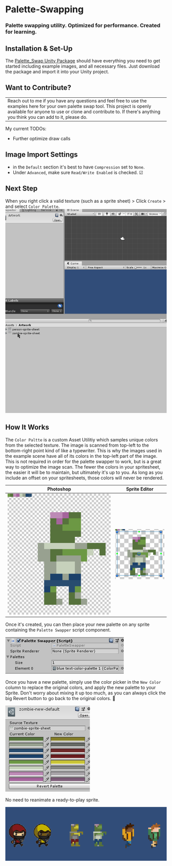 # Palette-Swapping
### Palette swapping utility. Optimized for performance. Created for learning.

## Installation & Set-Up
The [Palette_Swap Unity Package](https://github.com/emanisgrand/Palette-Swapping/tree/master/Builds) should have everything you need to get started including example images, and all necessary files. Just download the package and import it into your Unity project.


## Want to Contribute?
<table>
  <tr>
    <td>
       Reach out to me if you have any questions and feel free to use the examples here for your own palette swap tool. 
      This project is openly available for anyone to use or clone and contribute to. If there's anything you think you can add to it, please do.   
</td>
 </tr>
</table>

My current TODOs:
- Further optimize draw calls

## Image Import Settings
- in the `Default` section it's best to have `Compression` set to `None`.  
- Under `Advanced`, make sure `Read/Write Enabled` is checked. ☑ 

## Next Step
When you right click a valid texture (such as a sprite sheet) > Click `Create` > and select `Color Palette`.
![img](https://github.com/emanisgrand/Palette-Swapping/blob/master/README/Create%20a%20new%20scriptable%20obj.gif)

## How It Works
The `Color Paltte` is a custom Asset Utilitiy which samples unique colors from the selected texture. The image is scanned from top-left to the bottom-right point kind of like a typewriter. This is why the images used in the example scene have all of its colors in the top-left part of the image. This is not required in order for the palette swapper to work, but is a great way to optimize the image scan. The fewer the colors in your spritesheet, the easier it will be to maintain, but ultimately it's up to you. As long as you include an offset on your spritesheets, those colors will never be rendered. 

| Photoshop            |  Sprite Editor |
:-------------------------:|:-------------------------:
![](https://github.com/emanisgrand/Palette-Swapping/blob/master/README/zombie-samples.PNG)  |  ![](https://github.com/emanisgrand/Palette-Swapping/blob/master/README/Zombie-sample%20from%20sprite%20editor.PNG)



Once it's created, you can then place your new palette on any sprite containing the `Palette Swapper` script component.  

![img](https://github.com/emanisgrand/Palette-Swapping/blob/master/README/palette-swap-script.PNG)


Once you have a new palette, simply use the color picker in the `New Color` column to replace the original colors, and apply the new palette to your Sprite. Don't worry about mixing it up too much, as you can always click the big Revert button to go back to the original colors. 🚧


![](https://github.com/emanisgrand/Palette-Swapping/blob/master/README/palette-util.PNG)

No need to reanimate a ready-to-play sprite. 

![](https://github.com/emanisgrand/Palette-Swapping/blob/master/README/image_2.gif)
